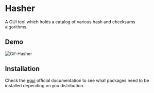 # Hasher
A GUI tool which holds a catalog of various hash and checksums algorithms.

## Demo
![Gif-Hasher](https://github.com/ByteSudoer/Hasher/assets/88513682/205d25bd-aa51-4cd5-a831-77495a4e65c8)


## Installation

Check the [egui](https://github.com/emilk/egui/tree/master) official documentation to see what packages need to be installed depending on you distribution.

